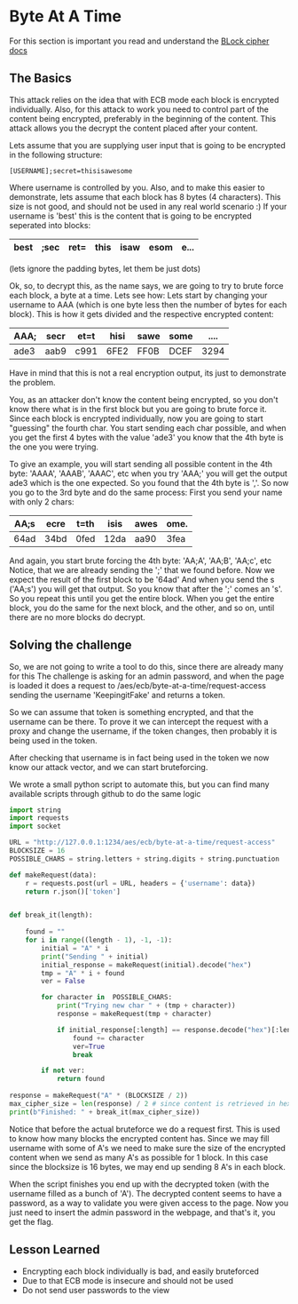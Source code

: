 # Byte At A Time

For this section is important you read and understand the [BLock cipher docs](/docs/block-ciphers)

## The Basics

This attack relies on the idea that with ECB mode each block is encrypted individually.
Also, for this attack to work you need to control part of the content being encrypted, preferably in the beginning of the content. This attack allows you the decrypt the content placed after your content.

Lets assume that you are supplying user input that is going to be encrypted in the following structure:

```[USERNAME];secret=thisisawesome```

Where username is controlled by you. 
Also, and to make this easier to demonstrate, lets assume that each block has 8 bytes (4 characters). This size is not good, and should not be used in any real world scenario :) 
If your username is 'best' this is the content that is going to be encrypted seperated into blocks:

| best | ;sec | ret= | this | isaw | esom | e... |
|------|------|------|------|------|------|------|

(lets ignore the padding bytes, let them be just dots)

Ok, so, to decrypt this, as the name says, we are going to try to brute force each block, a byte at a time. Lets see how:
Lets start by changing your username to AAA (which is one byte less then the number of bytes for each block).
This is how it gets divided and the respective encrypted content:

| AAA; | secr | et=t | hisi | sawe | some | .... |
|------|------|------|------|------|------|------|
| ade3 | aab9 | c991 | 6FE2 | FF0B | DCEF | 3294 |

Have in mind that this is not a real encryption output, its just to demonstrate the problem.

You, as an attacker don't know the content being encrypted, so you don't know there what is in the first block but you are going to brute force it. 
Since each block is encrypted individually, now you are going to start "guessing" the fourth char. You start sending each char possible, and when you get the first 4 bytes with the value 'ade3' you know that the 4th byte is the one you were trying. 

To give an example, you will start sending all possible content in the 4th byte: 'AAAA', 'AAAB', 'AAAC', etc when you try 'AAA;' you will get the output ade3 which is the one expected. So you found that the 4th byte is ','.
So now you go to the 3rd byte and do the same process: First you send your name with only 2 chars:

| AA;s | ecre | t=th | isis | awes | ome. |
|------|------|------|------|------|------|
| 64ad | 34bd | 0fed | 12da | aa90 | 3fea |

And again, you start brute forcing the 4th byte: 'AA;A', 'AA;B', 'AA;c', etc
Notice, that we are already sending the ';' that we found before.  Now we expect the result of the first block to be '64ad'
And when you send the s ('AA;s') you will get that output. So you know that after the ';' comes an 's'.
So you repeat this until you get the entire block. When you get the entire block, you do the same for the next block, and the other, and so on, until there are no more blocks do decrypt.


## Solving the challenge

So, we are not going to write a tool to do this, since there are already many for this
The challenge is asking for an admin password, and when the page is loaded it does a request to /aes/ecb/byte-at-a-time/request-access sending the username 'KeepingitFake' and returns a token. 

So we can assume that token is something encrypted, and that the username can be there.
To prove it we can intercept the request with a proxy and change the username, if the token changes, then probably it is being used in the token.

After checking that username is in fact being used in the token we now know our attack vector, and we can start bruteforcing.

We wrote a small python script to automate this, but you can find many available scripts through github to do the same logic

```python
import string
import requests 
import socket

URL = "http://127.0.0.1:1234/aes/ecb/byte-at-a-time/request-access"
BLOCKSIZE = 16
POSSIBLE_CHARS = string.letters + string.digits + string.punctuation

def makeRequest(data):
    r = requests.post(url = URL, headers = {'username': data}) 
    return r.json()['token']


def break_it(length):
    
    found = ""
    for i in range((length - 1), -1, -1):
        initial = "A" * i
        print("Sending " + initial)
        initial_response = makeRequest(initial).decode("hex")
        tmp = "A" * i + found
        ver = False

        for character in  POSSIBLE_CHARS:
            print("Trying new char " + (tmp + character))
            response = makeRequest(tmp + character)

            if initial_response[:length] == response.decode("hex")[:length]:
                found += character
                ver=True
                break

        if not ver:
            return found     
            
response = makeRequest("A" * (BLOCKSIZE / 2))
max_cipher_size = len(response) / 2 # since content is retrieved in hex. every two chars are one byte
print(b"Finished: " + break_it(max_cipher_size))

```

Notice that before the actual bruteforce we do a request first.
This is used to know how many blocks the encrypted content has.
Since we may fill username with some of A's we need to make sure the size of the encrypted content when we send as many A's as possible for 1 block. In this case since the blocksize is 16 bytes, we may end up sending 8 A's in each block.

When the script finishes you end up with the decrypted token (with the username filled as a bunch of 'A'). The decrypted content seems to have a password, as a way to validate you were given access to the page. Now you just need to insert the admin password in the webpage, and that's it, you get the flag.

## Lesson Learned

* Encrypting each block individually is bad, and easily bruteforced
* Due to that ECB mode is insecure and should not be used
* Do not send user passwords to the view


